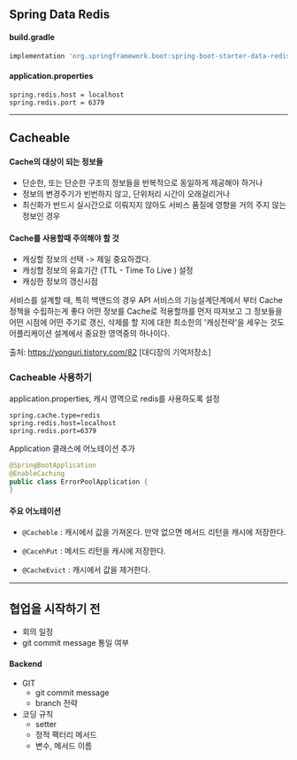 ## Spring Data Redis

#### build.gradle

```groovy
implementation 'org.springframework.boot:spring-boot-starter-data-redis'
```

#### application.properties

```properties
spring.redis.host = localhost
spring.redis.port = 6379
```













---

## Cacheable

#### Cache의 대상이 되는 정보들

- 단순한, 또는 단순한 구조의 정보들을 반복적으로 동일하게 제공해야 하거나
- 정보의 변경주기가 빈번하지 않고, 단위처리 시간이 오래걸리거나
- 최신화가 반드시 실시간으로 이뤄지지 않아도 서비스 품질에 영향을 거의 주지 않는 정보인 경우 

#### Cache를 사용할때 주의해야 할 것

- 캐싱할 정보의 선택 -> 제일 중요하겠다.
- 캐싱할 정보의 유효기간 (TTL - Time To Live ) 설정
- 캐싱한 정보의 갱신시점

서비스를 설계할 때, 특히 백앤드의 경우 API 서비스의 기능설계단계에서 부터 Cache정책을 수립하는게 좋다
어떤 정보를 Cache로 적용할까를 먼저 따져보고 그 정보들을 어떤 시점에 어떤 주기로 갱신, 삭제를 할 지에 대한 최소한의 '캐싱전략'을 세우는 것도 어플리케이션 설계에서 중요한 영역중의 하나이다.

출처: https://yonguri.tistory.com/82 [대디장의 기억저장소]

### Cacheable 사용하기

application.properties, 캐시 영역으로 redis를 사용하도록 설정

```properties
spring.cache.type=redis 
spring.redis.host=localhost 
spring.redis.port=6379
```

Application 클래스에 어노테이션 추가

```java
@SpringBootApplication
@EnableCaching
public class ErrorPoolApplication {
}
```

#### 주요 어노테이션

- `@Cacheble` : 캐시에서 값을 가져온다. 만약 없으면 메서드 리턴을 캐시에 저장한다.
- `@CacehPut` : 메서드 리턴을 캐시에 저장한다.

- `@CacheEvict` : 캐시에서 값을 제거한다.



---

## 협업을 시작하기 전

- 회의 일정
- git commit message 통일 여부



#### Backend

- GIT
  - git commit message
  - branch 전략
- 코딩 규칙
  - setter
  - 정적 팩터리 메서드
  - 변수, 메서드 이름



